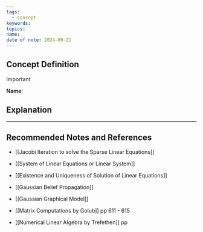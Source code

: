 ```yaml
---
tags:
  - concept
keywords: 
topics: 
name: 
date of note: 2024-09-21
---
```


## Concept Definition

>[!important]
>**Name**: 



## Explanation





-----------
##  Recommended Notes and References

- [[Jacobi Iteration to solve the Sparse Linear Equations]]

- [[System of Linear Equations or Linear System]]
- [[Existence and Uniqueness of Solution of Linear Equations]]


- [[Gaussian Belief Propagation]]
- [[Gaussian Graphical Model]]


- [[Matrix Computations by Golub]] pp 611 - 615
- [[Numerical Linear Algebra by Trefethen]] pp 